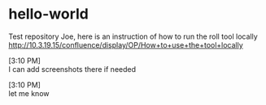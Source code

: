 # hello-world
Test repository
 Joe, here is an instruction of how to run the roll tool locally
http://10.3.19.15/confluence/display/OP/How+to+use+the+tool+locally

[3:10 PM]  
I can add screenshots there if needed

[3:10 PM]  
let me know
